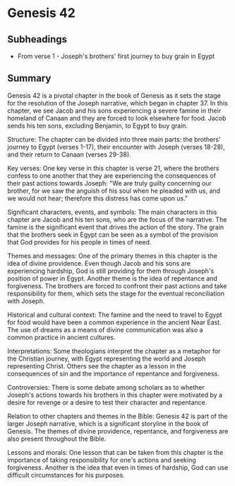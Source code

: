 # Genesis 42

## Subheadings

* From verse 1 - Joseph's brothers' first journey to buy grain in Egypt

## Summary

Genesis 42 is a pivotal chapter in the book of Genesis as it sets the stage for the resolution of the Joseph narrative, which began in chapter 37. In this chapter, we see Jacob and his sons experiencing a severe famine in their homeland of Canaan and they are forced to look elsewhere for food. Jacob sends his ten sons, excluding Benjamin, to Egypt to buy grain.

Structure:
The chapter can be divided into three main parts: the brothers' journey to Egypt (verses 1-17), their encounter with Joseph (verses 18-28), and their return to Canaan (verses 29-38).

Key verses:
One key verse in this chapter is verse 21, where the brothers confess to one another that they are experiencing the consequences of their past actions towards Joseph: "We are truly guilty concerning our brother, for we saw the anguish of his soul when he pleaded with us, and we would not hear; therefore this distress has come upon us."

Significant characters, events, and symbols:
The main characters in this chapter are Jacob and his ten sons, who are the focus of the narrative. The famine is the significant event that drives the action of the story. The grain that the brothers seek in Egypt can be seen as a symbol of the provision that God provides for his people in times of need.

Themes and messages:
One of the primary themes in this chapter is the idea of divine providence. Even though Jacob and his sons are experiencing hardship, God is still providing for them through Joseph's position of power in Egypt. Another theme is the idea of repentance and forgiveness. The brothers are forced to confront their past actions and take responsibility for them, which sets the stage for the eventual reconciliation with Joseph.

Historical and cultural context:
The famine and the need to travel to Egypt for food would have been a common experience in the ancient Near East. The use of dreams as a means of divine communication was also a common practice in ancient cultures.

Interpretations:
Some theologians interpret the chapter as a metaphor for the Christian journey, with Egypt representing the world and Joseph representing Christ. Others see the chapter as a lesson in the consequences of sin and the importance of repentance and forgiveness.

Controversies:
There is some debate among scholars as to whether Joseph's actions towards his brothers in this chapter were motivated by a desire for revenge or a desire to test their character and repentance.

Relation to other chapters and themes in the Bible:
Genesis 42 is part of the larger Joseph narrative, which is a significant storyline in the book of Genesis. The themes of divine providence, repentance, and forgiveness are also present throughout the Bible.

Lessons and morals:
One lesson that can be taken from this chapter is the importance of taking responsibility for one's actions and seeking forgiveness. Another is the idea that even in times of hardship, God can use difficult circumstances for his purposes.